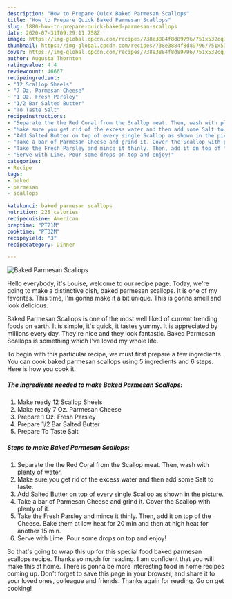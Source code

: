 ```yaml
---
description: "How to Prepare Quick Baked Parmesan Scallops"
title: "How to Prepare Quick Baked Parmesan Scallops"
slug: 1880-how-to-prepare-quick-baked-parmesan-scallops
date: 2020-07-31T09:29:11.758Z
image: https://img-global.cpcdn.com/recipes/738e3884f8d89796/751x532cq70/baked-parmesan-scallops-recipe-main-photo.jpg
thumbnail: https://img-global.cpcdn.com/recipes/738e3884f8d89796/751x532cq70/baked-parmesan-scallops-recipe-main-photo.jpg
cover: https://img-global.cpcdn.com/recipes/738e3884f8d89796/751x532cq70/baked-parmesan-scallops-recipe-main-photo.jpg
author: Augusta Thornton
ratingvalue: 4.4
reviewcount: 46667
recipeingredient:
- "12 Scallop Sheels"
- "7 Oz. Parmesan Cheese"
- "1 Oz. Fresh Parsley"
- "1/2 Bar Salted Butter"
- "To Taste Salt"
recipeinstructions:
- "Separate the the Red Coral from the Scallop meat. Then, wash with plenty of water."
- "Make sure you get rid of the excess water and then add some Salt to taste."
- "Add Salted Butter on top of every single Scallop as shown in the picture."
- "Take a bar of Parmesan Cheese and grind it. Cover the Scallop with plenty of it."
- "Take the Fresh Parsley and mince it thinly. Then, add it on top of the Cheese. Bake them at low heat for 20 min and then at high heat for another 15 min."
- "Serve with Lime. Pour some drops on top and enjoy!"
categories:
- Recipe
tags:
- baked
- parmesan
- scallops

katakunci: baked parmesan scallops 
nutrition: 228 calories
recipecuisine: American
preptime: "PT21M"
cooktime: "PT32M"
recipeyield: "3"
recipecategory: Dinner

---
```



![Baked Parmesan Scallops](https://img-global.cpcdn.com/recipes/738e3884f8d89796/751x532cq70/baked-parmesan-scallops-recipe-main-photo.jpg)

Hello everybody, it's Louise, welcome to our recipe page. Today, we're going to make a distinctive dish, baked parmesan scallops. It is one of my favorites. This time, I'm gonna make it a bit unique. This is gonna smell and look delicious.



Baked Parmesan Scallops is one of the most well liked of current trending foods on earth. It is simple, it's quick, it tastes yummy. It is appreciated by millions every day. They're nice and they look fantastic. Baked Parmesan Scallops is something which I've loved my whole life.


To begin with this particular recipe, we must first prepare a few ingredients. You can cook baked parmesan scallops using 5 ingredients and 6 steps. Here is how you cook it.

<!--inarticleads1-->

##### The ingredients needed to make Baked Parmesan Scallops:

1. Make ready 12 Scallop Sheels
1. Make ready 7 Oz. Parmesan Cheese
1. Prepare 1 Oz. Fresh Parsley
1. Prepare 1/2 Bar Salted Butter
1. Prepare To Taste Salt




<!--inarticleads2-->

##### Steps to make Baked Parmesan Scallops:

1. Separate the the Red Coral from the Scallop meat. Then, wash with plenty of water.
1. Make sure you get rid of the excess water and then add some Salt to taste.
1. Add Salted Butter on top of every single Scallop as shown in the picture.
1. Take a bar of Parmesan Cheese and grind it. Cover the Scallop with plenty of it.
1. Take the Fresh Parsley and mince it thinly. Then, add it on top of the Cheese. Bake them at low heat for 20 min and then at high heat for another 15 min.
1. Serve with Lime. Pour some drops on top and enjoy!




So that's going to wrap this up for this special food baked parmesan scallops recipe. Thanks so much for reading. I am confident that you will make this at home. There is gonna be more interesting food in home recipes coming up. Don't forget to save this page in your browser, and share it to your loved ones, colleague and friends. Thanks again for reading. Go on get cooking!
